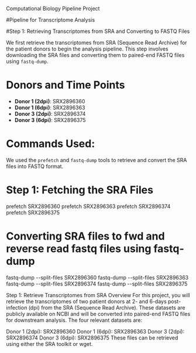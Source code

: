 Computational Biology Pipeline Project

#Pipeline for Transcriptome Analysis

#Step 1: Retrieving Transcriptomes from SRA and Converting to FASTQ Files

We first retrieve the transcriptomes from SRA (Sequence Read Archive) for the patient donors to begin the analysis pipeline. This step involves downloading the SRA files and converting them to paired-end FASTQ files using `fastq-dump`.

# Donors and Time Points
- **Donor 1 (2dpi)**: SRX2896360
- **Donor 1 (6dpi)**: SRX2896363
- **Donor 3 (2dpi)**: SRX2896374
- **Donor 3 (6dpi)**: SRX2896375

# Commands Used:
We used the `prefetch` and `fastq-dump` tools to retrieve and convert the SRA files into FASTQ format.

# Step 1: Fetching the SRA Files
prefetch SRX2896360
prefetch SRX2896363
prefetch SRX2896374
prefetch SRX2896375
# Converting SRA files to fwd and reverse read fastq files using fastq-dump 
fastq-dump --split-files SRX2896360
fastq-dump --split-files SRX2896363
fastq-dump --split-files SRX2896374
fastq-dump --split-files SRX2896375

Step 1: Retrieve Transcriptomes from SRA
Overview
For this project, you will retrieve the transcriptomes of two patient donors at 2- and 6-days post-infection (dpi) from the SRA (Sequence Read Archive). These datasets are publicly available on NCBI and will be converted into paired-end FASTQ files for downstream analysis. The four relevant datasets are:

Donor 1 (2dpi): SRX2896360
Donor 1 (6dpi): SRX2896363
Donor 3 (2dpi): SRX2896374
Donor 3 (6dpi): SRX2896375
These files can be retrieved using either the SRA toolkit or wget.


